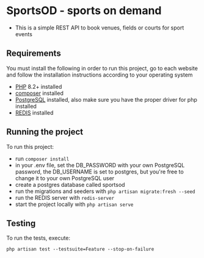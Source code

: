 # SportsOD - sports on demand

* This is a simple REST API to book venues, fields or courts for sport events

## Requirements

You must install the following in order to run this project, go to each website and follow the installation instructions according to your operating system

- [PHP](https://www.php.net) 8.2+ installed
- [composer](https://getcomposer.org) installed
- [PostgreSQL](https://www.postgresql.org) installed, also make sure you have the proper driver for php installed
- [REDIS](https://redis.io) installed

## Running the project

To run this project:
- run `composer install`
- in your .env file, set the DB_PASSWORD with your own PostgreSQL password, the DB_USERNAME is set to postgres, but you're free to change it to your own PostgreSQL user
- create a postgres database called sportsod
- run the migrations and seeders with `php artisan migrate:fresh --seed`
- run the REDIS server with `redis-server`
- start the project locally with `php artisan serve`

## Testing

To run the tests, execute:

`php artisan test --testsuite=Feature --stop-on-failure`